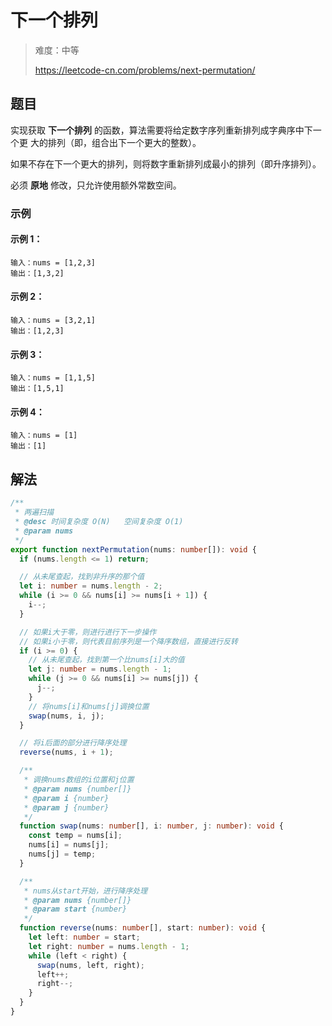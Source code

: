# 下一个排列

> 难度：中等
>
> https://leetcode-cn.com/problems/next-permutation/

## 题目

实现获取 **下一个排列** 的函数，算法需要将给定数字序列重新排列成字典序中下一个更
大的排列（即，组合出下一个更大的整数）。

如果不存在下一个更大的排列，则将数字重新排列成最小的排列（即升序排列）。

必须 **原地** 修改，只允许使用额外常数空间。

### 示例

#### 示例 1：

```
输入：nums = [1,2,3]
输出：[1,3,2]
```

#### 示例 2：

```
输入：nums = [3,2,1]
输出：[1,2,3]
```

#### 示例 3：

```
输入：nums = [1,1,5]
输出：[1,5,1]
```

#### 示例 4：

```
输入：nums = [1]
输出：[1]
```

## 解法

```typescript
/**
 * 两遍扫描
 * @desc 时间复杂度 O(N)   空间复杂度 O(1)
 * @param nums
 */
export function nextPermutation(nums: number[]): void {
  if (nums.length <= 1) return;

  // 从未尾查起，找到非升序的那个值
  let i: number = nums.length - 2;
  while (i >= 0 && nums[i] >= nums[i + 1]) {
    i--;
  }

  // 如果i大于零，则进行进行下一步操作
  // 如果i小于零，则代表目前序列是一个降序数组，直接进行反转
  if (i >= 0) {
    // 从未尾查起，找到第一个比nums[i]大的值
    let j: number = nums.length - 1;
    while (j >= 0 && nums[i] >= nums[j]) {
      j--;
    }
    // 将nums[i]和nums[j]调换位置
    swap(nums, i, j);
  }

  // 将i后面的部分进行降序处理
  reverse(nums, i + 1);

  /**
   * 调换nums数组的i位置和j位置
   * @param nums {number[]}
   * @param i {number}
   * @param j {number}
   */
  function swap(nums: number[], i: number, j: number): void {
    const temp = nums[i];
    nums[i] = nums[j];
    nums[j] = temp;
  }

  /**
   * nums从start开始，进行降序处理
   * @param nums {number[]}
   * @param start {number}
   */
  function reverse(nums: number[], start: number): void {
    let left: number = start;
    let right: number = nums.length - 1;
    while (left < right) {
      swap(nums, left, right);
      left++;
      right--;
    }
  }
}
```
